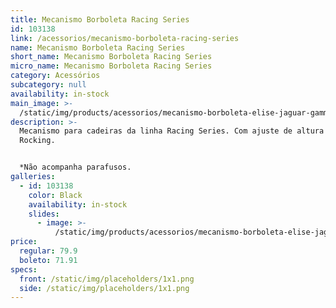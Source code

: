 ```yaml
---
title: Mecanismo Borboleta Racing Series
id: 103138
link: /acessorios/mecanismo-borboleta-racing-series
name: Mecanismo Borboleta Racing Series
short_name: Mecanismo Borboleta Racing Series
micro_name: Mecanismo Borboleta Racing Series
category: Acessórios
subcategory: null
availability: in-stock
main_image: >-
  /static/img/products/acessorios/mecanismo-borboleta-elise-jaguar-gamma/black/mecanismo-borboleta-elise-jaguar-gamma-00.jpg
description: >-
  Mecanismo para cadeiras da linha Racing Series. Com ajuste de altura e função
  Rocking.


  *Não acompanha parafusos.
galleries:
  - id: 103138
    color: Black
    availability: in-stock
    slides:
      - image: >-
          /static/img/products/acessorios/mecanismo-borboleta-elise-jaguar-gamma/black/mecanismo-borboleta-elise-jaguar-gamma-00.jpg
price:
  regular: 79.9
  boleto: 71.91
specs:
  front: /static/img/placeholders/1x1.png
  side: /static/img/placeholders/1x1.png
---
```

